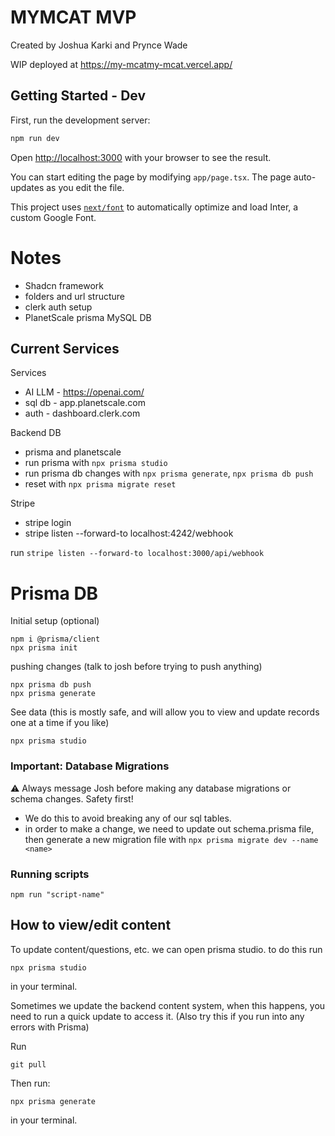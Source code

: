 
# MYMCAT MVP

Created by Joshua Karki and Prynce Wade

WIP deployed at
https://my-mcatmy-mcat.vercel.app/

## Getting Started - Dev

First, run the development server:

```bash
npm run dev
```

Open [http://localhost:3000](http://localhost:3000) with your browser to see the result.

You can start editing the page by modifying `app/page.tsx`. The page auto-updates as you edit the file.

This project uses [`next/font`](https://nextjs.org/docs/basic-features/font-optimization) to automatically optimize and load Inter, a custom Google Font.



# Notes

- Shadcn framework 
- folders and url structure
- clerk auth setup
- PlanetScale prisma MySQL DB

## Current Services
Services
- AI LLM - https://openai.com/
- sql db - app.planetscale.com
- auth - dashboard.clerk.com

Backend DB
- prisma and planetscale
- run prisma with `npx prisma studio`
- run prisma db changes with `npx prisma generate`, `npx prisma db push `
- reset with `npx prisma migrate reset`

Stripe
- stripe login
- stripe listen --forward-to localhost:4242/webhook

run 
`stripe listen --forward-to localhost:3000/api/webhook`



# Prisma DB

Initial setup (optional)
```
npm i @prisma/client
npx prisma init
```

pushing changes (talk to josh before trying to push anything)

```
npx prisma db push
npx prisma generate
```

See data (this is mostly safe, and will allow you to view and update records one at a time if you like)

```npx prisma studio```


### Important: Database Migrations

⚠️ Always message Josh before making any database migrations or schema changes. Safety first!
- We do this to avoid breaking any of our sql tables.
- in order to make a change, we need to update out schema.prisma file, then generate a new migration file with `npx prisma migrate dev --name <name>`



### Running scripts

```
npm run "script-name"
```


## How to view/edit content

To update content/questions, etc. we can open prisma studio. to do this run

```
npx prisma studio
```

in your terminal.


Sometimes we update the backend content system, when this happens, you need to run a quick update to access it. (Also try this if you run into any errors with Prisma)


Run

```
git pull
```
Then run:
```
npx prisma generate
```

in your terminal.